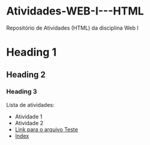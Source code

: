 # Atividades-WEB-I---HTML
Repositório de Atividades (HTML) da disciplina Web I

# Heading 1
## Heading 2
### Heading 3

Lista de atividades:
- Atividade 1
- Atividade 2
- [Link para o arquivo Teste](teste.html)
- [Index](Atividade01.html)
